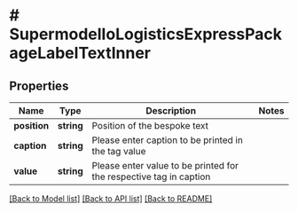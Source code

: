 # # SupermodelIoLogisticsExpressPackageLabelTextInner

## Properties

Name | Type | Description | Notes
------------ | ------------- | ------------- | -------------
**position** | **string** | Position of the bespoke text |
**caption** | **string** | Please enter caption to be printed in the tag value |
**value** | **string** | Please enter value to be printed for the respective tag in caption |

[[Back to Model list]](../../README.md#models) [[Back to API list]](../../README.md#endpoints) [[Back to README]](../../README.md)
